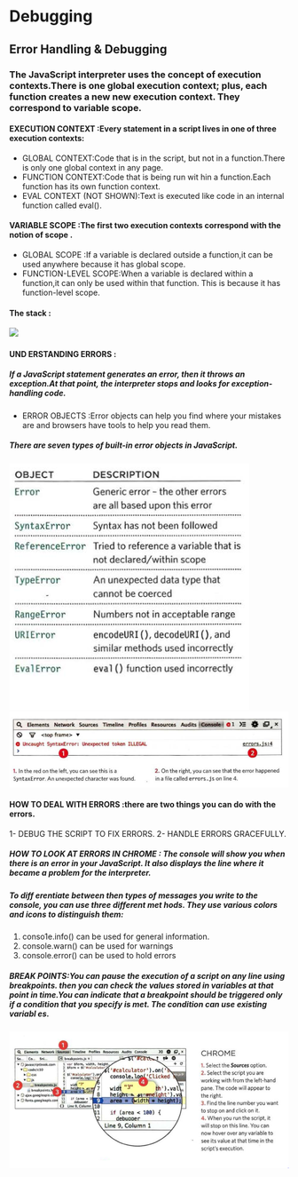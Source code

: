 # Debugging
## Error Handling & Debugging
### The JavaScript interpreter uses the concept of execution contexts.There is one global execution context; plus, each function creates a new new execution context. They correspond to variable scope.
#### EXECUTION CONTEXT :Every statement in a script lives in one of three execution contexts:
+ GLOBAL CONTEXT:Code that is in the script, but not in a function.There is only one global context in any page.
+ FUNCTION CONTEXT:Code that is being run wit hin a function.Each function has its own function context.
+ EVAL CONTEXT (NOT SHOWN):Text is executed like code in an internal function called eval().
#### VARIABLE SCOPE :The first two execution contexts correspond with the notion of scope .
+ GLOBAL SCOPE :If a variable is declared outside a function,it can be used anywhere because it has global scope.
+ FUNCTION-LEVEL SCOPE:When a variable is declared within a function,it can only be used  within that function. This is because it has function-level scope.
#### The stack :
![](https://miro.medium.com/max/2732/1*NHvc4BArOnXfo7Afg6LFMg.png)
#### UND ERSTANDING ERRORS :
##### If a JavaScript statement generates an error, then it throws an exception.At that point, the interpreter stops and looks for exception-handling code.
* ERROR OBJECTS :Error objects can help you find where your mistakes are and browsers have tools to help you read them.
##### There are seven types of built-in error objects in JavaScript.
![](img/errortype.PNG)
![](img/eror2.PNG)
#### HOW TO DEAL WITH ERRORS :there are two things you can do with the errors.
1- DEBUG THE SCRIPT TO FIX ERRORS.
2- HANDLE ERRORS GRACEFULLY.
##### HOW TO LOOK AT ERRORS IN CHROME : The console will show you when there is an error in your JavaScript. It also displays the line where it became a problem for the interpreter.
##### To diff erentiate between then types of messages you write to the console, you can use three different met hods. They use various colors and icons to distinguish them:
1. conso1e.info() can be used for general information.
2. console.warn() can be used for warnings
3. console.error() can be used to hold errors
##### BREAK POINTS:You can pause the execution of a script on any line using breakpoints. then you can check the values stored in variables at that point in time.You can indicate that a breakpoint should be triggered only if a condition that you specify is met. The condition can use existing variabl es.
![](img/error2.PNG)
